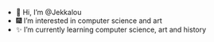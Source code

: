 - 👋 Hi, I’m @Jekkalou
- 🎆 I’m interested in computer science and art
- ✨ I’m currently learning computer science, art and history


<!---
Jekkalou/Jekkalou is a ✨ special ✨ repository because its `README.md` (this file) appears on your GitHub profile.
You can click the Preview link to take a look at your changes.
--->
